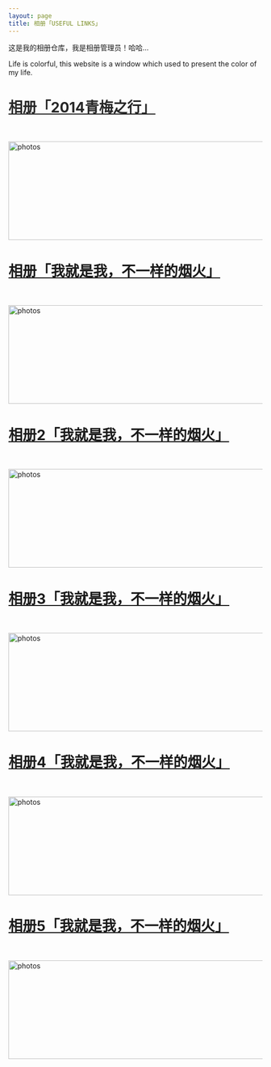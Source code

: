 ```yaml
---
layout: page
title: 相册「USEFUL LINKS」 
---
```


这是我的相册仓库，我是相册管理员！哈哈...       
       
<P>Life is colorful, this website is a window which used to present the color of my life.    

<p>
<a href="/photos/" style="color:#272727" target="_blank"><h1>相册「2014青梅之行」</h1></a>  
</p>

<a href="/photos/" target="_blank"><img src="http://omjh2j5h3.bkt.clouddn.com/tupian.png" width="967" height="195" alt="photos" display="block"/></a>


<p>
<a href="/photosofown/"  style="color:#272727" target="_blank"><h1>相册「我就是我，不一样的烟火」</h1></a>  
</p>

<a href="/photos/" target="_blank"><img src="https://farm5.staticflickr.com/4214/35263898770_cfb43b9a8d.jpg" width="967" height="195" alt="photos" display="block"/></a>


<p>
<a href="/photosofown/"  style="color:#272727" target="_blank"><h1>相册2「我就是我，不一样的烟火」</h1></a>  
</p>

<a href="/photos/" target="_blank"><img src="https://farm5.staticflickr.com/4214/35263898770_cfb43b9a8d.jpg" width="967" height="195" alt="photos" display="block"/></a>


<p>
<a href="/photosofown/"  style="color:#272727" target="_blank"><h1>相册3「我就是我，不一样的烟火」</h1></a>  
</p>

<a href="/photos/" target="_blank"><img src="https://farm5.staticflickr.com/4214/35263898770_cfb43b9a8d.jpg" width="967" height="195" alt="photos" display="block"/></a>


<p>
<a href="/photosofown/"  style="color:#272727" target="_blank"><h1>相册4「我就是我，不一样的烟火」</h1></a>  
</p>

<a href="/photos/" target="_blank"><img src="https://farm5.staticflickr.com/4214/35263898770_cfb43b9a8d.jpg" width="967" height="195" alt="photos" display="block"/></a>


<p>
<a href="/photosofown/"  style="color:#272727" target="_blank"><h1>相册5「我就是我，不一样的烟火」</h1></a>  
</p>

<a href="/photos/" target="_blank"><img src="https://farm5.staticflickr.com/4214/35263898770_cfb43b9a8d.jpg" width="967" height="195" alt="photos" display="block"/></a>
